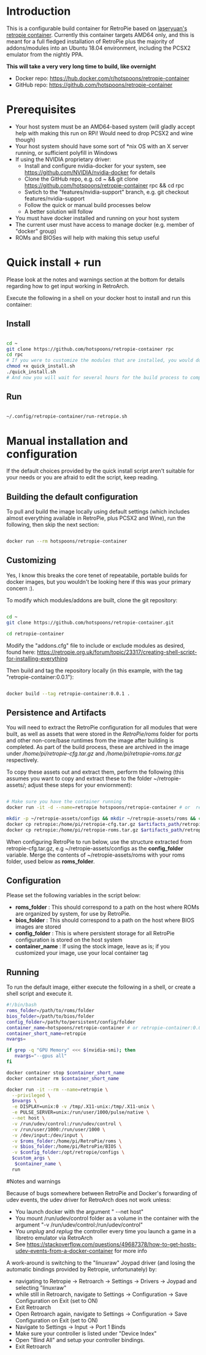 # Introduction

This is a configurable build container for RetroPie based on [laseryuan's retropie container](https://github.com/laseryuan/docker-apps/tree/master/retropie).
Currently this container targets AMD64 only, and this is meant for a full fledged installation of RetroPie plus the majority of addons/modules into an 
Ubuntu 18.04 environment, including the PCSX2 emulator from the nightly PPA. 

**This will take a very very long time to build, like overnight**

 - Docker repo: https://hub.docker.com/r/hotspoons/retropie-container
 - GitHub repo: https://github.com/hotspoons/retropie-container

# Prerequisites

 - Your host system must be an AMD64-based system (will gladly accept help with making this run on RPi! Would need to drop PCSX2 and wine though)
 - Your host system should have some sort of *nix OS with an X server running, or sufficient polyfill in Windows
 - If using the NVIDIA proprietary driver:
     - Install and configure nvidia-docker for your system, see https://github.com/NVIDIA/nvidia-docker for details
     - Clone the GitHub repo, e.g. cd ~ && git clone https://github.com/hotspoons/retropie-container rpc && cd rpc
     - Swtich to the "features/nvidia-support" branch, e.g. git checkout features/nvidia-support
     - Follow the quick or manual build processes below
     - A better solution will follow
 - You must have docker installed and running on your host system
 - The current user must have access to manage docker (e.g. member of "docker" group)
 - ROMs and BIOSes will help with making this setup useful

# Quick install + run

Please look at the notes and warnings section at the bottom for details regarding how to get input working in RetroArch. 

Execute the following in a shell on your docker host to install and run this container:

## Install

```bash

cd ~
git clone https://github.com/hotspoons/retropie-container rpc
cd rpc
# If you were to customize the modules that are installed, you would do it here by editing "addons.cfg", then continue with the next step
chmod +x quick_install.sh
./quick_install.sh
# And now you will wait for several hours for the build process to complete

```

## Run

```bash

~/.config/retropie-container/run-retropie.sh

```

# Manual installation and configuration

If the default choices provided by the quick install script aren't suitable for your needs or you are afraid to edit the script, 
keep reading.

## Building the default configuration

To pull and build the image locally using default settings (which includes almost everything available in RetroPie, plus PCSX2 and Wine), 
run the following, then skip the next section:

```bash

docker run --rm hotspoons/retropie-container

```


## Customizing

Yes, I know this breaks the core tenet of repeatabile, portable builds for docker images, but you wouldn't be looking here if this was your primary concern :).

To modify which modules/addons are built, clone the git repository:

```bash

cd ~
git clone https://github.com/hotspoons/retropie-container.git

cd retropie-container

```

Modify the "addons.cfg" file to include or exclude modules as desired, found here: https://retropie.org.uk/forum/topic/23317/creating-shell-script-for-installing-everything

Then build and tag the repository locally (in this example, with the tag "retropie-container:0.0.1"):

```bash

docker build --tag retropie-container:0.0.1 .

```

## Persistence and Artifacts

You will need to extract the RetroPie configuration for all modules that were built, as well as assets that were stored in the *RetroPie/roms* folder for
ports and other non-core/base runtimes from the image after building is completed. As part of the build process, these are archived in the image under 
*/home/pi/retropie-cfg.tar.gz* and */home/pi/retropie-roms.tar.gz* respectively.

To copy these assets out and extract them, perform the following (this assumes you want to copy and extract these to the folder ~/retropie-assets/; adjust these steps for your enviornment):

```bash

# Make sure you have the container running
docker run -it -d --name=retropie hotspoons/retropie-container # or  retropie-container:0.0.1 if built and tagged locally 

mkdir -p ~/retropie-assets/configs && mkdir ~/retropie-assets/roms && cd ~/retropie-assets
docker cp retropie:/home/pi/retropie-cfg.tar.gz $artifacts_path/retropie-cfg.tar.gz && tar --skip-old-files -xvf ~/retropie-assets/retropie-cfg.tar.gz -C ~/retropie-assets/configs 
docker cp retropie:/home/pi/retropie-roms.tar.gz $artifacts_path/retropie-roms.tar.gz && tar --skip-old-files -xvf ~/retropie-assets/retropie-roms.tar.gz -C ~/retropie-assets/roms


```

When configuring RetroPie to run below, use the structure extracted from retropie-cfg.tar.gz, e.g ~/retropie-assets/configs as the **config_folder** variable. 
Merge the contents of ~/retropie-assets/roms with your roms folder, used below as **roms_folder**.


## Configuration

Please set the following variables in the script below:

 - **roms_folder** : This should correspond to a path on the host where ROMs are organized by system, for use by RetroPie. 
 - **bios_folder** : This should correspond to a path on the host where BIOS images are stored
 - **config_folder** : This is where persistent storage for all RetroPie configuration is stored on the host system
 - **container_name** : If using the stock image, leave as is; if you customized your image, use your local container tag 

## Running

To run the default image, either execute the following in a shell, or create a shell script and execute it.

```bash
#!/bin/bash
roms_folder=/path/to/roms/folder
bios_folder=/path/to/bios/folder
config_folder=/path/to/persistent/config/folder
container_name=hotspoons/retropie-container # or retropie-container:0.0.1 if built and tagged locally
container_short_name=retropie
nvargs=

if grep -q "GPU Memory" <<< $(nvidia-smi); then
   nvargs="--gpus all"
fi

docker container stop $container_short_name
docker container rm $container_short_name

docker run -it --rm --name=retropie \
  --privileged \
  $nvargs \
  -e DISPLAY=unix:0 -v /tmp/.X11-unix:/tmp/.X11-unix \
  -e PULSE_SERVER=unix:/run/user/1000/pulse/native \
  --net host \
  -v /run/udev/control:/run/udev/control \
  -v /run/user/1000:/run/user/1000 \
  -v /dev/input:/dev/input \
  -v $roms_folder:/home/pi/RetroPie/roms \
  -v $bios_folder:/home/pi/RetroPie/BIOS \
  -v $config_folder:/opt/retropie/configs \
  $custom_args \
   $container_name \
  run


```

#Notes and warnings

Because of bugs somewhere between RetroPie and Docker's forwarding of udev events, the udev driver for RetroArch does not work unless:
 - You launch docker with the argument " --net host"
 - You mount /run/udev/control folder as a volume in the container with the argument "-v /run/udev/control:/run/udev/control"
 - You *unplug* and *replug* the controller every time you launch a game in a libretro emulator via RetroArch
 - See https://stackoverflow.com/questions/49687378/how-to-get-hosts-udev-events-from-a-docker-container for more info
 
A work-around is switching to the "linuxraw" Joypad driver (and losing the automatic bindings provided by Retropie, unfortunately) by:
 - navigating to Retropie -> Retroarch -> Settings -> Drivers -> Joypad and selecting "linuxraw"
 - while still in Retroarch, navigate to Settings -> Configuration -> Save Configuration on Exit (set to ON)
 - Exit Retroarch
 - Open Retroarch again, navigate to Settings -> Configuration -> Save Configuration on Exit (set to ON)
 - Navigate to Settings -> Input -> Port 1 Binds
 - Make sure your controller is listed under "Device Index"
 - Open "Bind All" and setup your controller bindings.
 - Exit Retroarch
 
